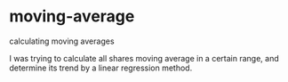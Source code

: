 # moving-average

calculating moving averages

I was trying to calculate all shares moving average in a certain range, and determine its trend by a linear regression method. 
